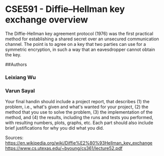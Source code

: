 # CSE591 - Diffie–Hellman key exchange overview
The Diffie-Hellman key agreement protocol (1976) was the first
practical method for establishing a shared secret over an unsecured
communication channel.
The point is to agree on a key that two parties can use for a
symmetric encryption, in such a way that an eavesdropper cannot
obtain the key.

##Authors
### Leixiang Wu
### Varun Sayal

Your final handin should include a project report, that describes (1) the problem, i.e., what's given and what's wanted for your project, (2) the method that you use to solve the problem, (3) the implementation of the method, and (4) the results, including the runs and tests you performed, with resulting numbers, plots, graphs, etc. Each part should also include brief justifications for why you did what you did.

Sources:
https://en.wikipedia.org/wiki/Diffie%E2%80%93Hellman_key_exchange
https://www.cs.utexas.edu/~byoung/cs361/lecture52.pdf
